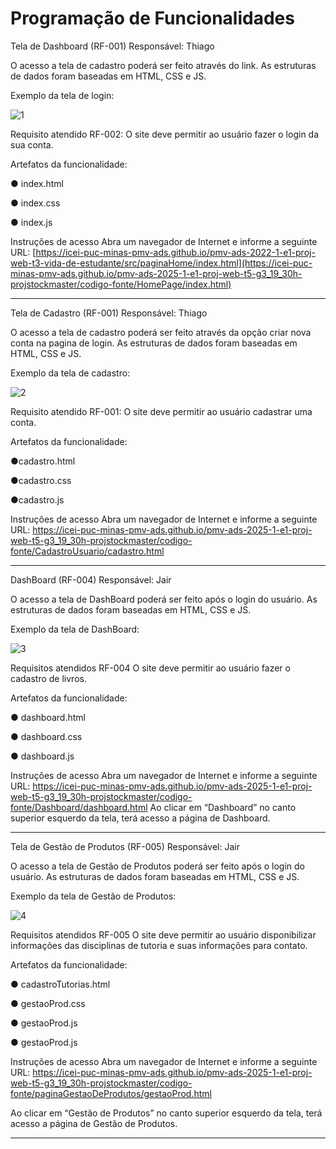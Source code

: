 # Programação de Funcionalidades

Tela de Dashboard (RF-001)
Responsável: Thiago

O acesso a tela de cadastro poderá ser feito através do link. As estruturas de dados foram baseadas em HTML, CSS e JS.

Exemplo da tela de login: 

![1](https://github.com/user-attachments/assets/93bcaa82-2d62-4d5b-90ae-35d79de544e8)

Requisito atendido
RF-002: O site deve permitir ao usuário fazer o login da sua conta.

Artefatos da funcionalidade:

● index.html

● index.css

● index.js

Instruções de acesso
Abra um navegador de Internet e informe a seguinte URL: [https://icei-puc-minas-pmv-ads.github.io/pmv-ads-2022-1-e1-proj-web-t3-vida-de-estudante/src/paginaHome/index.html](https://icei-puc-minas-pmv-ads.github.io/pmv-ads-2025-1-e1-proj-web-t5-g3_19_30h-projstockmaster/codigo-fonte/HomePage/index.html)


---

Tela de Cadastro (RF-001)
Responsável: Thiago

O acesso a tela de cadastro poderá ser feito através da opção criar nova conta na pagina de login. As estruturas de dados foram baseadas em HTML, CSS e JS.

Exemplo da tela de cadastro:


![2](https://github.com/user-attachments/assets/42f41c79-d3d9-4027-9711-58a44f9bea46)

Requisito atendido
RF-001: O site deve permitir ao usuário cadastrar uma conta.

Artefatos da funcionalidade: 

●cadastro.html

●cadastro.css

●cadastro.js

Instruções de acesso
Abra um navegador de Internet e informe a seguinte URL: https://icei-puc-minas-pmv-ads.github.io/pmv-ads-2025-1-e1-proj-web-t5-g3_19_30h-projstockmaster/codigo-fonte/CadastroUsuario/cadastro.html

---
DashBoard (RF-004)
Responsável: Jair

O acesso a tela de DashBoard poderá ser feito após o login do usuário. As estruturas de dados foram baseadas em HTML, CSS e JS.

Exemplo da tela de DashBoard:

![3](https://github.com/user-attachments/assets/cc83ceb0-b856-4a24-ba02-72dd9bde6102)

Requisitos atendidos
RF-004 O site deve permitir ao usuário fazer o cadastro de livros.

Artefatos da funcionalidade:

● dashboard.html

● dashboard.css

● dashboard.js

Instruções de acesso
Abra um navegador de Internet e informe a seguinte URL: https://icei-puc-minas-pmv-ads.github.io/pmv-ads-2025-1-e1-proj-web-t5-g3_19_30h-projstockmaster/codigo-fonte/Dashboard/dashboard.html
Ao clicar em “Dashboard” no canto superior esquerdo da tela, terá acesso a página de Dashboard.

---

Tela de Gestão de Produtos (RF-005)
Responsável: Jair

O acesso a tela de Gestão de Produtos poderá ser feito após o login do usuário. As estruturas de dados foram baseadas em HTML, CSS e JS.

Exemplo da tela de Gestão de Produtos:

![4](https://github.com/user-attachments/assets/3b134ef8-f4a2-435d-a841-17889dc1150a)

Requisitos atendidos
RF-005 O site deve permitir ao usuário disponibilizar informações das disciplinas de tutoria e suas informações para contato.

Artefatos da funcionalidade:

● cadastroTutorias.html

● gestaoProd.css

● gestaoProd.js

● gestaoProd.js

Instruções de acesso
Abra um navegador de Internet e informe a seguinte URL: https://icei-puc-minas-pmv-ads.github.io/pmv-ads-2025-1-e1-proj-web-t5-g3_19_30h-projstockmaster/codigo-fonte/paginaGestaoDeProdutos/gestaoProd.html

Ao clicar em “Gestão de Produtos” no canto superior esquerdo da tela, terá acesso a página de Gestão de Produtos.

---
